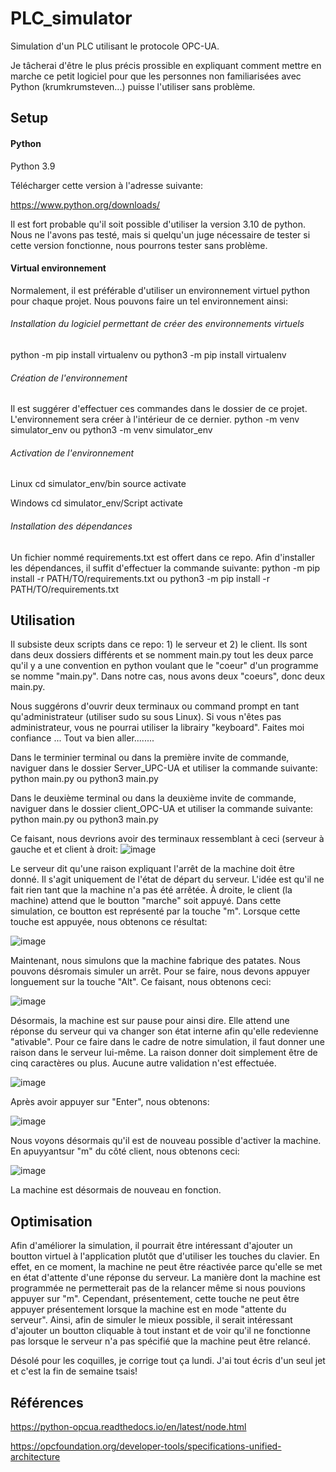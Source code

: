 # PLC_simulator
Simulation d'un PLC utilisant le protocole OPC-UA.

Je tâcherai d'être le plus précis prossible en expliquant comment mettre en marche ce petit logiciel pour que les personnes non familiarisées avec Python (krumkrumsteven...) puisse l'utiliser sans problème.

## Setup
#### Python
Python 3.9

Télécharger cette version à l'adresse suivante:

https://www.python.org/downloads/

Il est fort probable qu'il soit possible d'utiliser la version 3.10 de python. Nous ne l'avons pas testé, mais si quelqu'un juge nécessaire de tester si cette version fonctionne, nous pourrons tester sans problème.

#### Virtual environnement
Normalement, il est préférable d'utiliser un environnement virtuel python pour chaque projet. Nous pouvons faire un tel environnement ainsi:

###### Installation du logiciel permettant de créer des environnements virtuels
python -m pip install virtualenv
ou
python3 -m pip install virtualenv

###### Création de l'environnement
Il est suggérer d'effectuer ces commandes dans le dossier de ce projet. L'environnement sera créer à l'intérieur de ce dernier.
python -m venv simulator_env
ou
python3 -m venv simulator_env

###### Activation de l'environnement
Linux
cd simulator_env/bin
source activate

Windows
cd simulator_env/Script
activate

###### Installation des dépendances
Un fichier nommé requirements.txt est offert dans ce repo. Afin d'installer les dépendances, il suffit d'effectuer la commande suivante:
python -m pip install -r PATH/TO/requirements.txt
ou
python3 -m pip install -r PATH/TO/requirements.txt

## Utilisation
Il subsiste deux scripts dans ce repo: 1) le serveur et 2) le client. Ils sont dans deux dossiers différents et se nomment main.py tout les deux parce qu'il y a une convention en python voulant que le "coeur" d'un programme se nomme "main.py". Dans notre cas, nous avons deux "coeurs", donc deux main.py.

Nous suggérons d'ouvrir deux terminaux ou command prompt en tant qu'administrateur (utiliser sudo su sous Linux). Si vous n'êtes pas administrateur, vous ne pourrai utiliser la librairy "keyboard". Faites moi confiance ... Tout va bien aller........

Dans le terminier terminal ou dans la première invite de commande, naviguer dans le dossier Server_UPC-UA et utiliser la commande suivante:
python main.py
ou
python3 main.py

Dans le deuxième terminal ou dans la deuxième invite de commande, naviguer dans le dossier client_OPC-UA et utiliser la commande suivante:
python main.py
ou
python3 main.py

Ce faisant, nous devrions avoir des terminaux ressemblant à ceci (serveur à gauche et et client à droit:
![image](https://user-images.githubusercontent.com/81525565/164910114-e3ffd0ca-6ba3-4000-92c4-762eb9cb3fe0.png)

Le serveur dit qu'une raison expliquant l'arrêt de la machine doit être donné. Il s'agit uniquement de l'état de départ du serveur. L'idée est qu'il ne fait rien tant que la machine n'a pas été arrêtée. À droite, le client (la machine) attend que le boutton "marche" soit appuyé. Dans cette simulation, ce boutton est représenté par la touche "m". Lorsque cette touche est appuyée, nous obtenons ce résultat:

![image](https://user-images.githubusercontent.com/81525565/164910276-c54d32c9-070f-4913-8b84-6418e0a15bbe.png)

Maintenant, nous simulons que la machine fabrique des patates. Nous pouvons désromais simuler un arrêt. Pour se faire, nous devons appuyer longuement sur la touche "Alt". Ce faisant, nous obtenons ceci:

![image](https://user-images.githubusercontent.com/81525565/164910362-2e1a9c31-7869-4d19-9cce-3929d8416d79.png)

Désormais, la machine est sur pause pour ainsi dire. Elle attend une réponse du serveur qui va changer son état interne afin qu'elle redevienne "ativable". Pour ce faire dans le cadre de notre simulation, il faut donner une raison dans le serveur lui-même. La raison donner doit simplement être de cinq caractères ou plus. Aucune autre validation n'est effectuée.

![image](https://user-images.githubusercontent.com/81525565/164910474-4f49df16-0a36-4135-8ede-7dfb52aeeecd.png)

Après avoir appuyer sur "Enter", nous obtenons:

![image](https://user-images.githubusercontent.com/81525565/164910509-d8de62b6-4eb4-4f44-9c58-fddd8692f09b.png)

Nous voyons désormais qu'il est de nouveau possible d'activer la machine. En apuyyantsur "m" du côté client, nous obtenons ceci:

![image](https://user-images.githubusercontent.com/81525565/164910578-39c2e321-1fd7-4ef5-9451-ae17d751d441.png)

La machine est désormais de nouveau en fonction.


## Optimisation
Afin d'améliorer la simulation, il pourrait être intéressant d'ajouter un boutton virtuel à l'application plutôt que d'utiliser les touches du clavier. En effet, en ce moment, la machine ne peut être réactivée parce qu'elle se met en état d'attente d'une réponse du serveur. La manière dont la machine est programmée ne permetterait pas de la relancer même si nous pouvions appuyer sur "m". Cependant, présentement, cette touche ne peut être appuyer présentement lorsque la machine est en mode "attente du serveur". Ainsi, afin de simuler le mieux possible, il serait intéressant d'ajouter un boutton cliquable à tout instant et de voir qu'il ne fonctionne pas lorsque le serveur n'a pas spécifié que la machine peut être relancé.

Désolé pour les coquilles, je corrige tout ça lundi. J'ai tout écris d'un seul jet et c'est la fin de semaine tsais!


## Références
https://python-opcua.readthedocs.io/en/latest/node.html

https://opcfoundation.org/developer-tools/specifications-unified-architecture


